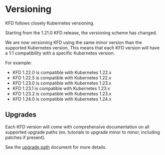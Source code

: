 # Versioning

KFD follows closely Kubernetes versioning.

Starting from the 1.21.0 KFD release, the versioning scheme has changed.

We are now versioning KFD using the same minor version than the supported Kubernetes version.
This means that each KFD version will have a 1:1 compatibility with a specific Kubernetes version.

For example:

- KFD 1.22.0 is compatible with Kubernetes 1.22.x
- KFD 1.22.5 is compatible with Kubernetes 1.22.x
- KFD 1.23.0 is compatible with Kubernetes 1.23.x
- KFD 1.23.1 is compatible with Kubernetes 1.23.x
- KFD 1.23.2 is compatible with Kubernetes 1.23.x
- KFD 1.24.0 is compatible with Kubernetes 1.24.x

## Upgrades

Each KFD version will come with comprehensive documentation on all supported upgrade paths (es. tutorials to upgrade minor to minor, including patches if present).

See the [upgrade path](upgrades/UPGRADE_PATH.md) document for more details.
